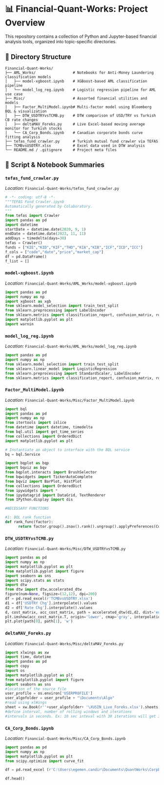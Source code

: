 # 📊 Financial-Quant-Works: Project Overview
This repository contains a collection of Python and Jupyter-based financial analysis tools, organized into topic-specific directories.

## 📁 Directory Structure
```
Financial-Quant-Works/
├── AML_Works/                 # Notebooks for Anti-Money Laundering classification models
│   ├── model-xgboost.ipynb    # XGBoost-based AML classification pipeline
│   └── model_log_reg.ipynb    # Logistic regression pipeline for AML use case
├── Misc/                      # Assorted financial utilities and models
│   ├── Factor_MultiModel.ipynb# Multi-factor model using Bloomberg BQL & visualization
│   ├── DTW_USDTRYvsTCMB.py    # DTW comparison of USD/TRY vs Turkish CB rate changes
│   ├── deltaMAV_Foreks.py     # Live Excel-based moving average monitor for Turkish stocks
│   └── CA_Corp_Bonds.ipynb    # Canadian corporate bonds curve fitting analysis
├── tefas_fund_crawler.py      # Turkish mutual fund crawler via TEFAS
├── TCMBvsUSDTRY.xlsx          # Excel data used in DTW analysis
└── README.md / .gitignore     # Project meta files
```

## 📘 Script & Notebook Summaries
### `tefas_fund_crawler.py`
*Location:* `Financial-Quant-Works/tefas_fund_crawler.py`

```python
# -*- coding: utf-8 -*-
"""TEFAS Fund Crawler.ipynb
Automatically generated by Colaboratory.
"""
from tefas import Crawler
import pandas as pd
import datetime
startDate = datetime.date(2020, 9, 1)
endDate = datetime.date(2023, 11, 11)
addDays = timedelta(days=30)
tefas = Crawler()
funds = ["KIE","KID","KIF","THD","KIA","KIB","ICF","ICD","ICC"]
f_cols = ["code","date","price","market_cap"]
df = pd.DataFrame()
f_list = []
```

### `model-xgboost.ipynb`
*Location:* `Financial-Quant-Works/AML_Works/model-xgboost.ipynb`

```python
import pandas as pd
import numpy as np
import xgboost as xgb
from sklearn.model_selection import train_test_split
from sklearn.preprocessing import LabelEncoder
from sklearn.metrics import classification_report, confusion_matrix, roc_auc_score, roc_curve
import matplotlib.pyplot as plt
import warnin
```

### `model_log_reg.ipynb`
*Location:* `Financial-Quant-Works/AML_Works/model_log_reg.ipynb`

```python
import pandas as pd
import numpy as np
from sklearn.model_selection import train_test_split
from sklearn.linear_model import LogisticRegression
from sklearn.preprocessing import StandardScaler, LabelEncoder
from sklearn.metrics import classification_report, confusion_matrix, roc_auc_score, roc_curve
```

### `Factor_MultiModel.ipynb`
*Location:* `Financial-Quant-Works/Misc/Factor_MultiModel.ipynb`

```python
import bql
import pandas as pd
import numpy as np
from itertools import islice
from datetime import datetime, timedelta
from bql.util import get_time_series
from collections import OrderedDict
import matplotlib.pyplot as plt

# Instantiate an object to interface with the BQL service
bq = bql.Service

import bqplot as bqp
import bqviz as bqv
from bqplot.interacts import BrushSelector
from bqwidgets import TickerAutoComplete
from bqviz import BarPlot, HistPlot
from collections import OrderedDict
from ipywidgets import *
from ipydatagrid import DataGrid, TextRenderer
from IPython.display import dis

#NECESSARY FUNCTIONS

#1: BQL rank function
def rank_func(factor):
      return factor.group().znav().rank().ungroup().applyPreferences(Currencycheck="ignore")
```

### `DTW_USDTRYvsTCMB.py`
*Location:* `Financial-Quant-Works/Misc/DTW_USDTRYvsTCMB.py`

```python
import pandas as pd
import numpy as np
import matplotlib.pyplot as plt
from matplotlib.pyplot import figure
import seaborn as sns
import scipy.stats as stats
import dtw
from dtw import dtw,accelerated_dtw
figure(num=None, figsize=(12,12), dpi=200)
df = pd.read_excel(r'TCMBvsUSDTRY.xlsx')
d1 = df['USDTRY Chg'].interpolate().values
d2 = df['Rate Chg'].interpolate().values
d, cost_matrix, acc_cost_matrix, path = accelerated_dtw(d1,d2, dist='euclidean')
plt.imshow(acc_cost_matrix.T, origin='lower', cmap='gray', interpolation='nearest')
plt.plot(path[0], path[1], 'w')
```

### `deltaMAV_Foreks.py`
*Location:* `Financial-Quant-Works/Misc/deltaMAV_Foreks.py`

```python
import xlwings as xw
import time, datetime
import pandas as pd
import copy
import os
import matplotlib.pyplot as plt
from matplotlib.pyplot import figure
import seaborn as sns
#location of the source file
user_profile = os.environ['USERPROFILE']
user_algofolder = user_profile + "\Documents\Algo"
#read using xlWings
sheet = xw.Book(r''+user_algofolder+ '\XUSIN_Live_Foreks.xlsx').sheets['LiveStocks']
#define interval, number of rolling windows and iterations
#intervals in seconds. Ex: 10 sec inteval with 30 iterations will get 300 secs, ie, 5 mins data
```

### `CA_Corp_Bonds.ipynb`
*Location:* `Financial-Quant-Works/Misc/CA_Corp_Bonds.ipynb`

```python
import pandas as pd
import numpy as np
import matplotlib.pyplot as plt
from scipy.optimize import curve_fit

df = pd.read_excel (r'C:\Users\egemen.candir\Documents\QuantWorks\CorpBonds.xlsx', sheet_name="Sheet3", index_col='ID')

df.head()
```
